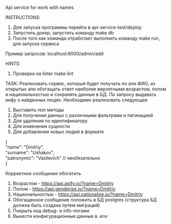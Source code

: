 Api service for work with names

INSTRUCTIONS:
1. Для запуска программы перейти в api-service-test/deploy
2. Запустить докер, запустить команду make db
3. После того как команда отработает выполнить команду make run, для запуска сервиса

Пример запросов:
localhost:8000/admin/add


HINTS:
1. Проверка на linter make lint

TASK:
Реализовать сервис, который будет получать по апи ФИО, из открытых апи обогащать
ответ наиболее вероятными возрастом, полом и национальностью и сохранять данные в
БД. По запросу выдавать инфу о найденных людях. Необходимо реализовать следующее
1. Выставить rest методы
2. Для получения данных с различными фильтрами и пагинацией
3. Для удаления по идентификатору 
4. Для изменения сущности
5. Для добавления новых людей в формате


{  
    "name": "Dmitriy",  
    "surname": "Ushakov",  
    "patronymic": "Vasilevich" // необязательно  
}

Корректное сообщение обогатить 
1. Возрастом - https://api.agify.io/?name=Dmitriy
2. Полом - https://api.genderize.io/?name=Dmitriy
3. Национальностью - https://api.nationalize.io/?name=Dmitriy
4. Обогащенное сообщение положить в БД postgres (структура БД должна быть создана
путем миграций)
5. Покрыть код debug- и info-логами 
6. Вынести конфигурационные данные в .env